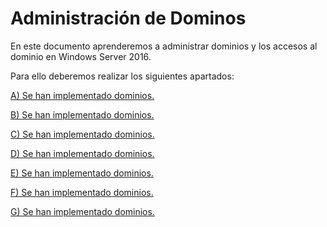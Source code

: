 # Administración de Dominos
En este documento aprenderemos a administrar dominios y los accesos al dominio en Windows Server 2016.

Para ello deberemos realizar los siguientes apartados:   

[A) Se han implementado dominios.](https://github.com/raframmed/administracion_de_dominios/blob/master/apartados/A.md)

[B) Se han implementado dominios.](https://github.com/raframmed/administracion_de_dominios/blob/master/apartados/B.md)

[C) Se han implementado dominios.](https://github.com/raframmed/administracion_de_dominios/blob/master/apartados/C.md)

[D) Se han implementado dominios.](https://github.com/raframmed/administracion_de_dominios/blob/master/apartados/D.md)

[E) Se han implementado dominios.](https://github.com/raframmed/administracion_de_dominios/blob/master/apartados/E.md)

[F) Se han implementado dominios.](https://github.com/raframmed/administracion_de_dominios/blob/master/apartados/F.md)

[G) Se han implementado dominios.](https://github.com/raframmed/administracion_de_dominios/blob/master/apartados/G.md)



